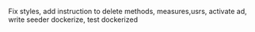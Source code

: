 Fix styles,
add instruction to delete methods, measures,usrs, activate ad,
write seeder
dockerize,
test dockerized
